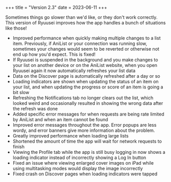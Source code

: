 +++
title = "Version 2.3"
date = 2023-06-11
+++

Sometimes things go slower than we'd like, or they don't work correctly. This version of Ryuusei improves how the app handles a bunch of situations like those!

- Improved performance when quickly making multiple changes to a list item. Previously, if AniList or your connection was running slow, sometimes your changes would seem to be reverted or otherwise not end up how you'd expect. This is fixed!
- If Ryuusei is suspended in the background and you make changes to your list on another device or on the AniList website, when you open Ryuusei again it now automatically refreshes your list data
- Data on the Discover page is automatically refreshed after a day or so
- Loading indicators are shown when updating the status of an item on your list, and when updating the progress or score of an item is going a bit slow
- Refreshing the Notifications tab no longer clears out the list, which looked weird and occasionally resulted in showing the wrong data after the refresh was done
- Added specific error messages for when requests are being rate limited by AniList and when an item cannot be found
- Improved error messages throughout the app. Error popups are less wordy, and error banners give more information about the problem.
- Greatly improved performance when loading large lists
- Shortened the amount of time the app will wait for network requests to finish
- Viewing the Profile tab while the app is still busy logging in now shows a loading indicator instead of incorrectly showing a Log In button
- Fixed an issue where viewing enlarged cover images on iPad while using multitasking modes would display the image incorrectly
- Fixed crash on Discover pages when loading indicators were tapped
